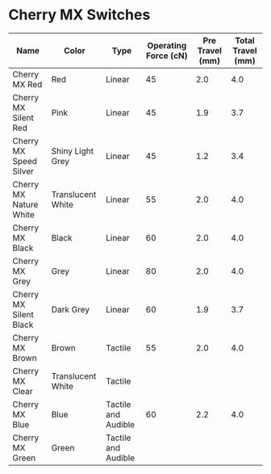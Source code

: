 # Cherry MX Switches

Name | Color | Type | Operating Force (cN) | Pre Travel (mm) | Total Travel (mm)
-----|-------|------|----------------------|-----------------|------------------
Cherry MX Red | Red | Linear | 45 | 2.0 | 4.0
Cherry MX Silent Red | Pink | Linear | 45 | 1.9 | 3.7
Cherry MX Speed Silver | Shiny Light Grey| Linear | 45 | 1.2 | 3.4
Cherry MX Nature White | Translucent White | Linear | 55 | 2.0 | 4.0
Cherry MX Black | Black | Linear | 60 | 2.0 | 4.0
Cherry MX Grey | Grey | Linear | 80 | 2.0 | 4.0
Cherry MX Silent Black | Dark Grey | Linear | 60 | 1.9 | 3.7
Cherry MX Brown | Brown | Tactile | 55 | 2.0 | 4.0
Cherry MX Clear | Translucent White | Tactile | | |
Cherry MX Blue | Blue | Tactile and Audible | 60 | 2.2 | 4.0
Cherry MX Green | Green | Tactile and Audible | | |

